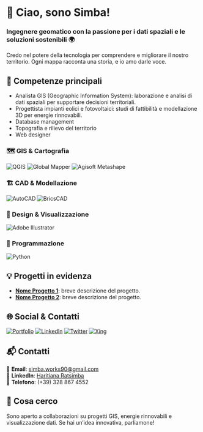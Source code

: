 # 👋 Ciao, sono Simba!
### Ingegnere geomatico con la passione per i dati spaziali e le soluzioni sostenibili 🌍

Credo nel potere della tecnologia per comprendere e migliorare il nostro territorio. Ogni mappa racconta una storia, e io amo darle voce.

## 🚀 Competenze principali
- Analista GIS (Geographic Information System): laborazione e analisi di dati spaziali per supportare decisioni territoriali.
- Progettista impianti eolici e fotovoltaici: studi di fattibilità e modellazione 3D per energie rinnovabili.
- Database management
- Topografia e rilievo del territorio
- Web designer

### 🗺️ GIS & Cartografia
![QGIS](https://img.shields.io/badge/QGIS-589632?style=for-the-badge&logo=qgis&logoColor=white) ![Global Mapper](https://img.shields.io/badge/Global%20Mapper-1d3557?style=for-the-badge&logo=data:image/png;base64,iVBORw0KGgo=) ![Agisoft Metashape](https://img.shields.io/badge/Agisoft%20Metashape-26a69a?style=for-the-badge&logo=data:image/png;base64,iVBORw0KGgo=)

### 🏗️ CAD & Modellazione
![AutoCAD](https://img.shields.io/badge/AutoCAD-e12127?style=for-the-badge&logo=autodesk&logoColor=white) ![BricsCAD](https://img.shields.io/badge/BricsCAD-0082C3?style=for-the-badge)

### 🎨 Design & Visualizzazione
![Adobe Illustrator](https://img.shields.io/badge/adobeillustrator-%23FF9A00.svg?style=for-the-badge&logo=adobeillustrator&logoColor=white)

### 🐍 Programmazione
![Python](https://img.shields.io/badge/python-3670A0?style=for-the-badge&logo=python&logoColor=ffdd54)

## 💡 Progetti in evidenza
- **[Nome Progetto 1](link-progetto)**: breve descrizione del progetto.
- **[Nome Progetto 2](link-progetto)**: breve descrizione del progetto.

## 🌐 Social & Contatti
[![Portfolio](https://img.shields.io/badge/Behance-1769ff?logo=behance&logoColor=white)](https://behance.net/Tsimbazaza)
[![LinkedIn](https://img.shields.io/badge/LinkedIn-0A66C2?logo=linkedin&logoColor=white)](https://www.linkedin.com/in/Tsimbazaza)
[![Twitter](https://img.shields.io/badge/Twitter-1DA1F2?logo=twitter&logoColor=white)](https://twitter.com/Tsimbazaza)
[![Xing](https://img.shields.io/badge/Xing-006567?logo=xing&logoColor=white)](https://www.xing.com/profile/Tsimbazaza)

## 📬 Contatti
📧 **Email**: simba.works90@gmail.com  
🔗 **LinkedIn**: [Haritiana Ratsimba](https://www.linkedin.com/in/haritiana-ratsimba-597737bb/)  
📱 **Telefono**: (+39) 328 867 4552

## 🎯 Cosa cerco
Sono aperto a collaborazioni su progetti GIS, energie rinnovabili e visualizzazione dati. Se hai un’idea innovativa, parliamone!



<!---
Tsimbazaza/Tsimbazaza is a ✨ special ✨ repository because its `README.md` (this file) appears on your GitHub profile.
You can click the Preview link to take a look at your changes.
--->
